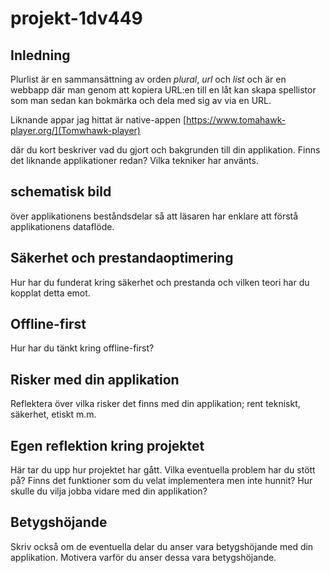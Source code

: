 # projekt-1dv449

## Inledning  
Plurlist är en sammansättning av orden *plural*, *url* och *list* och är en webbapp där man genom att kopiera URL:en till en låt kan skapa spellistor som man sedan kan bokmärka och dela med sig av via en URL. 

Liknande appar jag hittat är native-appen [https://www.tomahawk-player.org/](Tomwhawk-player)

där du kort beskriver vad du gjort och bakgrunden till din applikation. Finns det liknande applikationer redan? Vilka tekniker har använts.

## schematisk bild  
över applikationens beståndsdelar så att läsaren har enklare att förstå applikationens dataflöde.

## Säkerhet och prestandaoptimering  
Hur har du funderat kring säkerhet och prestanda och vilken teori har du kopplat detta emot.

## Offline-first  
Hur har du tänkt kring offline-first?

## Risker med din applikation  
Reflektera över vilka risker det finns med din applikation; rent tekniskt, säkerhet, etiskt m.m.

## Egen reflektion kring projektet  
Här tar du upp hur projektet har gått. Vilka eventuella problem har du stött på? Finns det funktioner som du velat implementera men inte hunnit? Hur skulle du vilja jobba vidare med din applikation?

## Betygshöjande  
Skriv också om de eventuella delar du anser vara betygshöjande med din applikation. Motivera varför du anser dessa vara betygshöjande.
